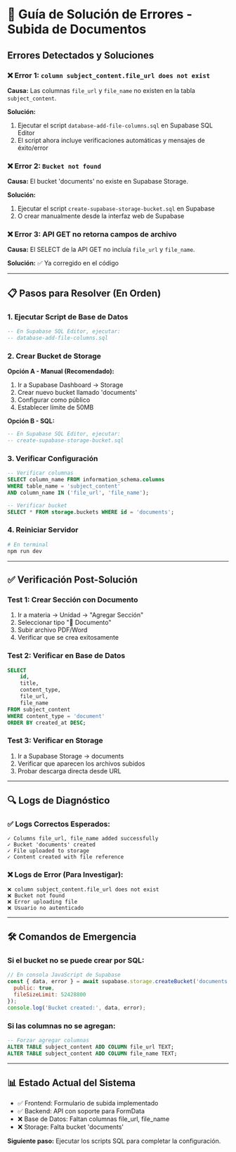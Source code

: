 # 🚨 Guía de Solución de Errores - Subida de Documentos

## Errores Detectados y Soluciones

### ❌ **Error 1: `column subject_content.file_url does not exist`**

**Causa:** Las columnas `file_url` y `file_name` no existen en la tabla `subject_content`.

**Solución:**
1. Ejecutar el script `database-add-file-columns.sql` en Supabase SQL Editor
2. El script ahora incluye verificaciones automáticas y mensajes de éxito/error

### ❌ **Error 2: `Bucket not found`**

**Causa:** El bucket 'documents' no existe en Supabase Storage.

**Solución:**
1. Ejecutar el script `create-supabase-storage-bucket.sql` en Supabase
2. O crear manualmente desde la interfaz web de Supabase

### ❌ **Error 3: API GET no retorna campos de archivo**

**Causa:** El SELECT de la API GET no incluía `file_url` y `file_name`.

**Solución:** ✅ Ya corregido en el código

---

## 📋 **Pasos para Resolver (En Orden)**

### 1. **Ejecutar Script de Base de Datos**
```sql
-- En Supabase SQL Editor, ejecutar:
-- database-add-file-columns.sql
```

### 2. **Crear Bucket de Storage**

**Opción A - Manual (Recomendado):**
1. Ir a Supabase Dashboard → Storage
2. Crear nuevo bucket llamado 'documents'
3. Configurar como público
4. Establecer límite de 50MB

**Opción B - SQL:**
```sql
-- En Supabase SQL Editor, ejecutar:
-- create-supabase-storage-bucket.sql
```

### 3. **Verificar Configuración**
```sql
-- Verificar columnas
SELECT column_name FROM information_schema.columns 
WHERE table_name = 'subject_content' 
AND column_name IN ('file_url', 'file_name');

-- Verificar bucket
SELECT * FROM storage.buckets WHERE id = 'documents';
```

### 4. **Reiniciar Servidor**
```bash
# En terminal
npm run dev
```

---

## ✅ **Verificación Post-Solución**

### Test 1: Crear Sección con Documento
1. Ir a materia → Unidad → "Agregar Sección"
2. Seleccionar tipo "📄 Documento"
3. Subir archivo PDF/Word
4. Verificar que se crea exitosamente

### Test 2: Verificar en Base de Datos
```sql
SELECT 
    id, 
    title, 
    content_type, 
    file_url, 
    file_name 
FROM subject_content 
WHERE content_type = 'document'
ORDER BY created_at DESC;
```

### Test 3: Verificar en Storage
1. Ir a Supabase Storage → documents
2. Verificar que aparecen los archivos subidos
3. Probar descarga directa desde URL

---

## 🔍 **Logs de Diagnóstico**

### ✅ **Logs Correctos Esperados:**
```
✓ Columns file_url, file_name added successfully
✓ Bucket 'documents' created  
✓ File uploaded to storage
✓ Content created with file reference
```

### ❌ **Logs de Error (Para Investigar):**
```
❌ column subject_content.file_url does not exist
❌ Bucket not found
❌ Error uploading file
❌ Usuario no autenticado
```

---

## 🛠️ **Comandos de Emergencia**

### Si el bucket no se puede crear por SQL:
```javascript
// En consola JavaScript de Supabase
const { data, error } = await supabase.storage.createBucket('documents', {
  public: true,
  fileSizeLimit: 52428800
});
console.log('Bucket created:', data, error);
```

### Si las columnas no se agregan:
```sql
-- Forzar agregar columnas
ALTER TABLE subject_content ADD COLUMN file_url TEXT;
ALTER TABLE subject_content ADD COLUMN file_name TEXT;
```

---

## 📊 **Estado Actual del Sistema**

- ✅ Frontend: Formulario de subida implementado
- ✅ Backend: API con soporte para FormData
- ❌ Base de Datos: Faltan columnas file_url, file_name
- ❌ Storage: Falta bucket 'documents'

**Siguiente paso:** Ejecutar los scripts SQL para completar la configuración.

